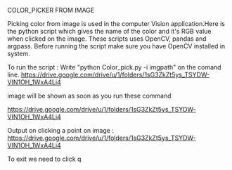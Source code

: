 COLOR_PICKER FROM IMAGE

Picking color from image is used in the computer Vision application.Here is the python script which gives the name of the color and it's RGB value when clicked on the image. These scripts uses OpenCV, pandas and argpass.
Before running the script make sure you have OpenCV installed in system.

To run the script :
Write "python Color_pick.py -i imgpath" on the comand line.
 https://drive.google.com/drive/u/1/folders/1sG3ZkZt5ys_TSYDW-VIN1OH_1WxA4Li4

image will be shown as soon as you run these command

https://drive.google.com/drive/u/1/folders/1sG3ZkZt5ys_TSYDW-VIN1OH_1WxA4Li4

Output on clicking a point on image :
https://drive.google.com/drive/u/1/folders/1sG3ZkZt5ys_TSYDW-VIN1OH_1WxA4Li4

To exit we need to click q
